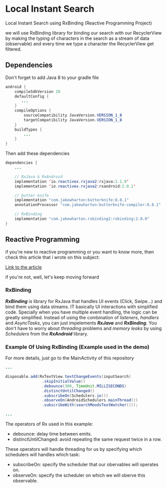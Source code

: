 # Local Instant Search

Local Instant Search using RxBinding (Reactive Programming Project)

we will use RxBinding library for binding our search with our RecyclerView by making the typing of characters in the search as a stream of data (observable) and every time we type a character the RecyclerView get filtered.

## Dependencies

Don't forget to add Java 8 to your gradle file

```java
android {
    compileSdkVersion 28
    defaultConfig {
       ...
    }
    compileOptions {
        sourceCompatibility JavaVersion.VERSION_1_8
        targetCompatibility JavaVersion.VERSION_1_8
    }
    buildTypes {
        ...
    }
}
```
Then add these dependencies
```java
dependencies {
    ...

    // RxJava & RxAndroid
    implementation 'io.reactivex.rxjava2:rxjava:2.1.9'
    implementation 'io.reactivex.rxjava2:rxandroid:2.0.1'

    // butter knife
    implementation "com.jakewharton:butterknife:8.8.1"
    annotationProcessor "com.jakewharton:butterknife-compiler:8.8.1"

    // RxBinding
    implementation "com.jakewharton.rxbinding2:rxbinding:2.0.0"
}

```
## Reactive Programming
if you're new to reactive programming or you want to know more, then check this article that i wrote on this subject:

[Link to the article](https://www.linkedin.com/pulse/reactivex-reactive-programming-principles-mahdi-chtioui/?trackingId=%2F8XzEJB0R%2BiQOPhR%2BU1nrw%3D%3D)

if you're not, well, let's keep moving forward

### RxBinding

***RxBinding*** is library for RxJava that handles UI events (Click, Swipe…) and bind them using data streams. IT basically UI interactions with simplified code. Specially when you have multiple event handling, the logic can be greatly simplified. Instead of using the combination of *listeners*, *handlers* and *AsyncTasks*, you can just impelements ***RxJava*** and ***RxBinding***. You don't have to worry about *threading* problems and *memory leaks* by using *Schedulers* from the ***RxAndroid*** library.

### Example Of Using RxBinding (Example used in the demo)
For more details, just go to the MainActivity of this repository

```java
...

disposable.add(RxTextView.textChangeEvents(inputSearch)
                .skipInitialValue()
                .debounce(300, TimeUnit.MILLISECONDS)
                .distinctUntilChanged()
                .subscribeOn(Schedulers.io())
                .observeOn(AndroidSchedulers.mainThread())
                .subscribeWith(searchMoodsTextWatcher()));

...
```

The operators of Rx used in this example: 

- debounce: delay time between emits.
- distinctUntilChanged: avoid repeating the same request twice in a row.

These operators will handle threading for us by specifying which schedulers will handles which task:

- subscribeOn: specify the scheduler that our obervables will operates on.
- observeOn: specify the scheduler on which we will oberve this observable.


